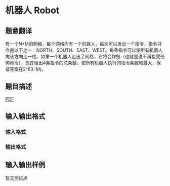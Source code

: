 # 机器人 Robot

## 题意翻译

有一个N*M的网格，每个网格内有一个机器人，每次可以发出一个指令，指令只会是以下之一：NORTH、SOUTH、EAST、WEST。每条指令可以使所有机器人向该方向走一格。如果一个机器人走出了网格，它将会炸毁（也就是说不再接受任何命令），现在给出4条指令的总条数，使所有机器人执行的指令条数和最大，保证答案在2^63-1内。

## 题目描述

[problemUrl]: https://uva.onlinejudge.org/index.php?option=com_onlinejudge&Itemid=8&category=825&page=show_problem&problem=4497

[PDF](https://uva.onlinejudge.org/external/16/p1622.pdf)

## 输入输出格式

### 输入格式

### 输出格式

## 输入输出样例

暂无测试点

